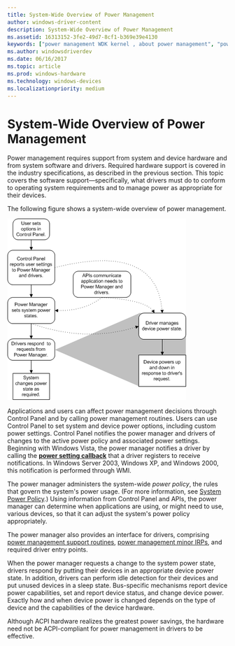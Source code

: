 ```yaml
---
title: System-Wide Overview of Power Management
author: windows-driver-content
description: System-Wide Overview of Power Management
ms.assetid: 16313152-3fe2-49d7-8cf1-b369e39e4130
keywords: ["power management WDK kernel , about power management", "power management WDK kernel , system-wide overview", "software WDK power management", "Control Panel WDK power management", "system-wide power policy WDK kernel", "power policy WDK kernel", "conserving power WDK kernel"]
ms.author: windowsdriverdev
ms.date: 06/16/2017
ms.topic: article
ms.prod: windows-hardware
ms.technology: windows-devices
ms.localizationpriority: medium
---
```


# System-Wide Overview of Power Management





Power management requires support from system and device hardware and from system software and drivers. Required hardware support is covered in the industry specifications, as described in the previous section. This topic covers the software support—specifically, what drivers must do to conform to operating system requirements and to manage power as appropriate for their devices.

The following figure shows a system-wide overview of power management.

![diagram illustrating a system-wide overview of power management](images/power-comp.png)

Applications and users can affect power management decisions through Control Panel and by calling power management routines. Users can use Control Panel to set system and device power options, including custom power settings. Control Panel notifies the power manager and drivers of changes to the active power policy and associated power settings. Beginning with Windows Vista, the power manager notifies a driver by calling the [**power setting callback**](https://msdn.microsoft.com/library/windows/hardware/ff559727) that a driver registers to receive notifications. In Windows Server 2003, Windows XP, and Windows 2000, this notification is performed through WMI.

The power manager administers the system-wide *power policy*, the rules that govern the system's power usage. (For more information, see [System Power Policy](system-power-policy.md).) Using information from Control Panel and APIs, the power manager can determine when applications are using, or might need to use, various devices, so that it can adjust the system's power policy appropriately.

The power manager also provides an interface for drivers, comprising [power management support routines](https://msdn.microsoft.com/library/windows/hardware/ff559835), [power management minor IRPs](https://msdn.microsoft.com/library/windows/hardware/ff559822), and required driver entry points.

When the power manager requests a change to the system power state, drivers respond by putting their devices in an appropriate device power state. In addition, drivers can perform idle detection for their devices and put unused devices in a sleep state. Bus-specific mechanisms report device power capabilities, set and report device status, and change device power. Exactly how and when device power is changed depends on the type of device and the capabilities of the device hardware.

Although ACPI hardware realizes the greatest power savings, the hardware need not be ACPI-compliant for power management in drivers to be effective.

 

 




